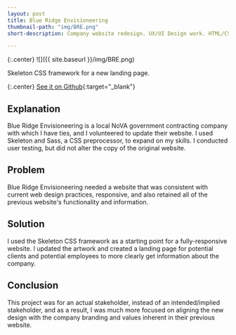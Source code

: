 ```yaml
---
layout: post
title: Blue Ridge Envisioneering
thumbnail-path: "img/BRE.png"
short-description: Company website redesign. UX/UI Design work. HTML/CSS/Skeleton

---
```


{:.center}
![]({{ site.baseurl }}/img/BRE.png)

Skeleton CSS framework for a new landing page.

{:.center}
[See it on Github](http://saraguittarclark.github.io/bre-landing-page/){:target="_blank"}

## Explanation

Blue Ridge Envisioneering is a local NoVA government contracting company with which I have ties, and I volunteered to update their website. I used Skeleton and Sass, a CSS preprocessor, to expand on my skills. I conducted user testing, but did not alter the copy of the original website.

## Problem

Blue Ridge Envisioneering needed a website that was consistent with current web design practices, responsive, and also retained all of the previous website's functionality and information. 

## Solution

I used the Skeleton CSS framework as a starting point for a fully-responsive website. I updated the artwork and created a landing page for potential clients and potential employees to more clearly get information about the company.

## Conclusion

This project was for an actual stakeholder, instead of an intended/implied stakeholder, and as a result, I was much more focused on aligning the new design with the company branding and values inherent in their previous website.